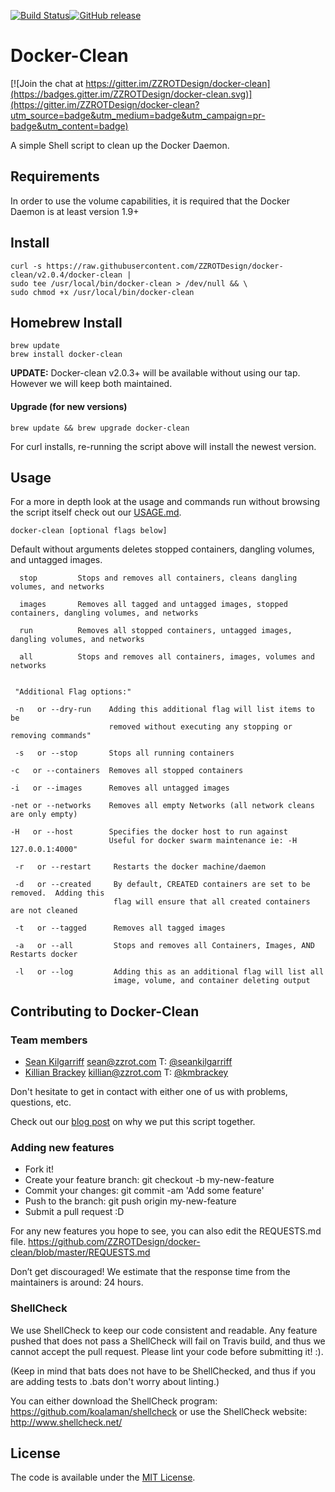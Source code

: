 [![Build Status](https://travis-ci.org/ZZROTDesign/docker-clean.svg?branch=v2.0.4)](https://travis-ci.org/ZZROTDesign/docker-clean)[![GitHub release](https://img.shields.io/github/release/zzrotDesign/docker-clean.svg)](https://github.com/ZZROTDesign/docker-clean/releases)
# Docker-Clean

[![Join the chat at https://gitter.im/ZZROTDesign/docker-clean](https://badges.gitter.im/ZZROTDesign/docker-clean.svg)](https://gitter.im/ZZROTDesign/docker-clean?utm_source=badge&utm_medium=badge&utm_campaign=pr-badge&utm_content=badge)

A simple Shell script to clean up the Docker Daemon.

## Requirements

In order to use the volume capabilities, it is required that the Docker Daemon is at least version 1.9+


## Install

    curl -s https://raw.githubusercontent.com/ZZROTDesign/docker-clean/v2.0.4/docker-clean |
    sudo tee /usr/local/bin/docker-clean > /dev/null && \
    sudo chmod +x /usr/local/bin/docker-clean

## Homebrew Install
    brew update
    brew install docker-clean

**UPDATE:** Docker-clean v2.0.3+ will be available without using our tap.  However we will keep both maintained.

#### Upgrade (for new versions)

    brew update && brew upgrade docker-clean

For curl installs, re-running the script above will install the newest version.


## Usage

For a more in depth look at the usage and commands run without browsing the script itself check out our [USAGE.md](https://github.com/ZZROTDesign/docker-clean/blob/master/USAGE.md).

    docker-clean [optional flags below]

  Default without arguments deletes stopped containers, dangling volumes, and untagged images.

      stop         Stops and removes all containers, cleans dangling volumes, and networks

      images       Removes all tagged and untagged images, stopped containers, dangling volumes, and networks

      run          Removes all stopped containers, untagged images, dangling volumes, and networks

      all          Stops and removes all containers, images, volumes and networks


     "Additional Flag options:"

     -n   or --dry-run    Adding this additional flag will list items to be
                          removed without executing any stopping or removing commands"

     -s   or --stop       Stops all running containers

    -c   or --containers  Removes all stopped containers

    -i   or --images      Removes all untagged images

    -net or --networks    Removes all empty Networks (all network cleans are only empty)

    -H   or --host        Specifies the docker host to run against
	                      Useful for docker swarm maintenance ie: -H 127.0.0.1:4000"

     -r   or --restart     Restarts the docker machine/daemon

     -d   or --created     By default, CREATED containers are set to be removed.  Adding this
                           flag will ensure that all created containers are not cleaned

     -t   or --tagged      Removes all tagged images

     -a   or --all         Stops and removes all Containers, Images, AND Restarts docker

     -l   or --log         Adding this as an additional flag will list all
                           image, volume, and container deleting output



## Contributing to Docker-Clean

### Team members

* [Sean Kilgarriff](https://github.com/Skilgarriff) sean@zzrot.com T: [@seankilgarriff](https://twitter.com/SeanKilgarriff)
* [Killian Brackey](https://github.com/killianbrackey) killian@zzrot.com T: [@kmbrackey](https://twitter.com/kmbrackey)

Don't hesitate to get in contact with either one of us with problems, questions, etc.

Check out our [blog post](https://blog.zzrot.com/docker-clean-utility/) on why we put this script together.


### Adding new features

* Fork it!
* Create your feature branch: git checkout -b my-new-feature
* Commit your changes: git commit -am 'Add some feature'
* Push to the branch: git push origin my-new-feature
* Submit a pull request :D

For any new features you hope to see, you can also edit the REQUESTS.md file.
https://github.com/ZZROTDesign/docker-clean/blob/master/REQUESTS.md

Don’t get discouraged! We estimate that the response time from the
maintainers is around: 24 hours.

### ShellCheck

We use ShellCheck to keep our code consistent and readable. Any feature pushed that does not pass a ShellCheck will fail on Travis build, and thus we cannot accept the pull request. Please lint your code before submitting it! :).

(Keep in mind that bats does not have to be ShellChecked, and thus if you are adding tests to .bats don't worry about linting.)

You can either download the ShellCheck program: https://github.com/koalaman/shellcheck or use the ShellCheck website: http://www.shellcheck.net/

## License

The code is available under the [MIT License](/LICENSE).
